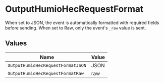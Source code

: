 # OutputHumioHecRequestFormat

When set to JSON, the event is automatically formatted with required fields before sending. When set to Raw, only the event's `_raw` value is sent.


## Values

| Name                              | Value                             |
| --------------------------------- | --------------------------------- |
| `OutputHumioHecRequestFormatJSON` | JSON                              |
| `OutputHumioHecRequestFormatRaw`  | raw                               |